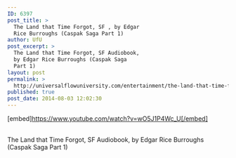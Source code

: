 ```yaml
---
ID: 6397
post_title: >
  The Land that Time Forgot, SF , by Edgar
  Rice Burroughs (Caspak Saga Part 1)
author: UfU
post_excerpt: >
  The Land that Time Forgot, SF Audiobook,
  by Edgar Rice Burroughs (Caspak Saga
  Part 1)
layout: post
permalink: >
  http://universalflowuniversity.com/entertainment/the-land-that-time-forgot-sf-by-edgar-rice-burroughs-caspak-saga-part-1/
published: true
post_date: 2014-08-03 12:02:30
---
```

[embed]https://www.youtube.com/watch?v=wO5J1P4Wc_U[/embed]</br></br>
<p>The Land that Time Forgot, SF Audiobook, by Edgar Rice Burroughs (Caspak Saga Part 1)</p>